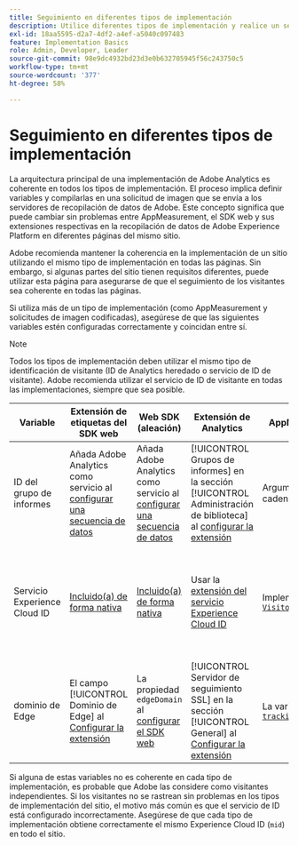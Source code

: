 ```yaml
---
title: Seguimiento en diferentes tipos de implementación
description: Utilice diferentes tipos de implementación y realice un seguimiento de los visitantes.
exl-id: 18aa5595-d2a7-4df2-a4ef-a5040c097483
feature: Implementation Basics
role: Admin, Developer, Leader
source-git-commit: 98e9dc4932bd23d3e0b632705945f56c243750c5
workflow-type: tm+mt
source-wordcount: '377'
ht-degree: 58%

---
```


# Seguimiento en diferentes tipos de implementación

La arquitectura principal de una implementación de Adobe Analytics es coherente en todos los tipos de implementación. El proceso implica definir variables y compilarlas en una solicitud de imagen que se envía a los servidores de recopilación de datos de Adobe. Este concepto significa que puede cambiar sin problemas entre AppMeasurement, el SDK web y sus extensiones respectivas en la recopilación de datos de Adobe Experience Platform en diferentes páginas del mismo sitio.

Adobe recomienda mantener la coherencia en la implementación de un sitio utilizando el mismo tipo de implementación en todas las páginas. Sin embargo, si algunas partes del sitio tienen requisitos diferentes, puede utilizar esta página para asegurarse de que el seguimiento de los visitantes sea coherente en todas las páginas.

Si utiliza más de un tipo de implementación (como AppMeasurement y solicitudes de imagen codificadas), asegúrese de que las siguientes variables estén configuradas correctamente y coincidan entre sí.

>[!NOTE]
>
>Todos los tipos de implementación deben utilizar el mismo tipo de identificación de visitante (ID de Analytics heredado o servicio de ID de visitante). Adobe recomienda utilizar el servicio de ID de visitante en todas las implementaciones, siempre que sea posible.

| Variable | Extensión de etiquetas del SDK web | Web SDK (aleación) | Extensión de Analytics | AppMeasurement | Solicitud de imagen codificada |
|---|---|---|---|---|---|
| ID del grupo de informes | Añada Adobe Analytics como servicio al [configurar una secuencia de datos](https://experienceleague.adobe.com/es/docs/experience-platform/datastreams/configure) | Añada Adobe Analytics como servicio al [configurar una secuencia de datos](https://experienceleague.adobe.com/es/docs/experience-platform/datastreams/configure) | [!UICONTROL Grupos de informes] en la sección [!UICONTROL Administración de biblioteca] al [configurar la extensión](https://experienceleague.adobe.com/en/docs/experience-platform/tags/extensions/client/analytics/overview) | Argumento de cadena en [`s_gi`](../vars/functions/s-gi.md) | Parte de la dirección URL `pathname` (después de `/b/ss/`) |
| Servicio Experience Cloud ID | [Incluido(a) de forma nativa](web-sdk-extension.md) | [Incluido(a) de forma nativa](alloy.md) | Usar la [extensión del servicio Experience Cloud ID](analytics-extension.md) | Implementación [`VisitorAPI.js`](appmeasurement.md) | Realice una [llamada independiente al servicio de ID](https://experienceleague.adobe.com/en/docs/id-service/using/implementation/direct-integration) para obtener el ID deseado e incluir `mid` en la cadena de consulta |
| dominio de Edge | El campo [!UICONTROL Dominio de Edge] al [Configurar la extensión](https://experienceleague.adobe.com/es/docs/experience-platform/tags/extensions/client/web-sdk/web-sdk-extension-configuration) | La propiedad `edgeDomain` al [configurar el SDK web](https://experienceleague.adobe.com/en/docs/experience-platform/web-sdk/commands/configure/overview) | [!UICONTROL Servidor de seguimiento SSL] en la sección [!UICONTROL General] al [Configurar la extensión](https://experienceleague.adobe.com/en/docs/experience-platform/tags/extensions/client/analytics/overview) | La variable [`trackingServerSecure`](../vars/config-vars/trackingserversecure.md) | El `hostname` de la URL de solicitud de imagen |

Si alguna de estas variables no es coherente en cada tipo de implementación, es probable que Adobe las considere como visitantes independientes. Si los visitantes no se rastrean sin problemas en los tipos de implementación del sitio, el motivo más común es que el servicio de ID está configurado incorrectamente. Asegúrese de que cada tipo de implementación obtiene correctamente el mismo Experience Cloud ID (`mid`) en todo el sitio.
